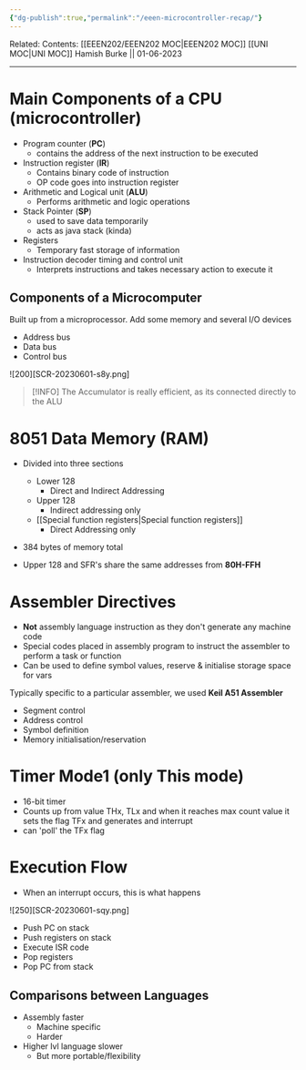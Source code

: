 ```yaml
---
{"dg-publish":true,"permalink":"/eeen-microcontroller-recap/"}
---
```


Related: 
Contents: [[EEEN202/EEEN202 MOC\|EEEN202 MOC]]
[[UNI MOC\|UNI MOC]]
Hamish Burke || 01-06-2023
***

# Main Components of a CPU (microcontroller)

- Program counter (**PC**) 
	- contains the address of the next instruction to be executed
- Instruction register (**IR**)
	- Contains binary code of instruction
	- OP code goes into instruction register
- Arithmetic and Logical unit (**ALU**)
	- Performs arithmetic and logic operations
- Stack Pointer (**SP**)
	- used to save data temporarily
	- acts as java stack (kinda)
- Registers
	- Temporary fast storage of information
- Instruction decoder timing and control unit
	- Interprets instructions and takes necessary action to execute it

## Components of a Microcomputer

Built up from a microprocessor. Add some memory and several I/O devices

- Address bus
- Data bus
- Control bus

![200][SCR-20230601-s8y.png]

> [!INFO]
> The Accumulator is really efficient, as its connected directly to the ALU

# 8051 Data Memory (RAM)

- Divided into three sections
	- Lower 128
		- Direct and Indirect Addressing
	- Upper 128
		- Indirect addressing only
	- [[Special function registers\|Special function registers]]
		- Direct Addressing only

- 384 bytes of memory total
- Upper 128 and SFR's share the same addresses from  **80H-FFH**

# Assembler Directives

- **Not** assembly language instruction as they don't generate any machine code
- Special codes placed in assembly program to instruct the assembler to perform a task or function
- Can be used to define symbol values, reserve & initialise storage space for vars

Typically specific to a particular assembler, we used **Keil A51 Assembler**

- Segment control
- Address control
- Symbol definition
- Memory initialisation/reservation

# Timer Mode1 (only This mode)

- 16-bit timer
- Counts up from value THx, TLx  and when it reaches max count value it sets the flag TFx and generates and interrupt 
- can 'poll' the TFx flag

# Execution Flow

- When an interrupt occurs, this is what happens

![250][SCR-20230601-sqy.png]


- Push PC on stack
- Push registers on stack
- Execute ISR code
- Pop registers
- Pop PC from stack

## Comparisons between Languages

- Assembly faster
	- Machine specific 
	- Harder
- Higher lvl language slower
	- But more portable/flexibility

